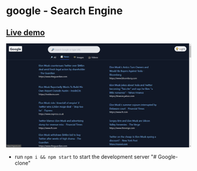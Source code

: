 # google - Search Engine 

## [Live demo]()

![google](./public/googleImg.png)


- run ```npm i && npm start``` to start the development server
"# Google-clone" 
